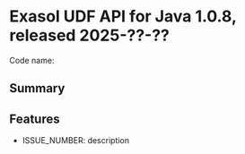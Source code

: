 # Exasol UDF API for Java 1.0.8, released 2025-??-??

Code name:

## Summary

## Features

* ISSUE_NUMBER: description

